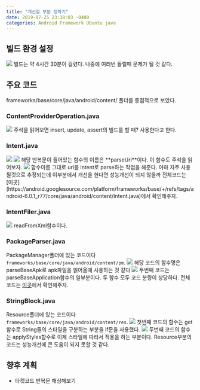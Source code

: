 ```yaml
---
title: "개선할 부분 정하기"
date: 2019-07-25 23:38:03 -0400
categories: Android Framework Ubuntu java
---
```


빌드 환경 설정
-------------
<img src="https://user-images.githubusercontent.com/48199401/61926154-64166080-afaa-11e9-889d-52860e01e9a0.PNG">
빌드는 약 4시간 30분이 걸렸다. 나중에 여러번 돌릴때 문제가 될 것 같다. 

주요 코드
-------------
frameworks/base/core/java/android/content/ 폴더를 중점적으로 보았다.

### ContentProviderOperation.java
<img src="https://user-images.githubusercontent.com/48199401/61926792-1818eb00-afad-11e9-94dc-65a30f39cf81.PNG">
주석을 읽어보면 insert, update, assert의 빌드를 할 때? 사용한다고 한다.

### Intent.java
<img src="https://user-images.githubusercontent.com/48199401/61926443-8c528f00-afab-11e9-955e-204ae4a889a9.PNG">
<img src="https://user-images.githubusercontent.com/48199401/61926446-8d83bc00-afab-11e9-8663-af8236d38e8b.PNG">
해당 반복문이 들어있는 함수의 이름은 **parseUri**이다.
이 함수도 주석을 읽어보자.
<img src="https://user-images.githubusercontent.com/48199401/61926915-9c6b6e00-afad-11e9-8210-37eb37d543a9.PNG">
함수이름 그대로 uri를 intent로 parse하는 작업을 해준다. 아마 자주 사용될것으로 추정되는데 이부분에서 개선을 한다면 성능개선이 되지 않을까
전체코드는 [이곳](https://android.googlesource.com/platform/frameworks/base/+/refs/tags/android-6.0.1_r77/core/java/android/content/Intent.java)에서 확인해주자.

### IntentFiler.java
<img src="https://user-images.githubusercontent.com/48199401/61926498-bf951e00-afab-11e9-810d-95e9e94cc05a.PNG">
readFromXml함수이다.

### PackageParser.java
PackageManager폴더에 있는 코드이다 ```frameworks/base/core/java/android/content/pm```. 
<img src="https://user-images.githubusercontent.com/48199401/61926549-f2d7ad00-afab-11e9-8efa-4051ada7b545.PNG">
해당 코드의 함수명은 parseBaseApk로 apk파일을 읽어올때 사용하는 것 같다
<img src="https://user-images.githubusercontent.com/48199401/61926551-f408da00-afab-11e9-973b-1e03d4df3dbb.PNG">
두번째 코드는 parseBaseApplication함수의 일부분이다.
두 함수 모두 코드 분량이 상당하다. 전체코드는 [이곳](https://android.googlesource.com/platform/frameworks/base/+/refs/tags/android-6.0.1_r77/core/java/android/content/pm/PackageParser.java)에서 확인해주자.

### StringBlock.java
Resource폴더에 있는 코드이다 ```frameworks/base/core/java/android/content/res```. 
<img src="https://user-images.githubusercontent.com/48199401/61926614-40ecb080-afac-11e9-845e-01a7ae61773d.PNG">
첫번째 코드의 함수는 get함수로 String들의 스타일을 구분하는 부분을 if문을 사용했다. 
<img src="https://user-images.githubusercontent.com/48199401/61926622-4a761880-afac-11e9-9974-7e203d87ef1c.PNG">
두번째 코드의 함수는 applyStyles함수로 이제 스타일에 따라서 적용을 하는 부분이다.
Resource부분의 코드는 성능개선에 큰 도움이 되지 못할 것 같다.

향후 계획
-------------
* 타켓코드 반복문 해싱해보기
